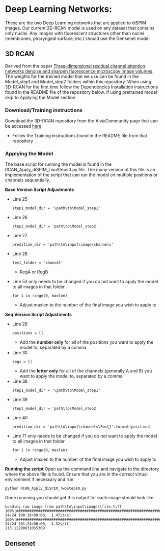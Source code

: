 # Deep Learning Networks:
These are the two Deep Learning networks that are applied to diSPIM images. Our current 3D-RCAN model is used on any datasat that contains only nuclei. Any images with fluorescent structures other than nuclei (membranes, pharyngeal surface, etc.) should use the Densenet model.
## 3D RCAN
Derived from the paper [Three-dimensional residual channel attention networks denoise and sharpen fluorescence microscopy image volumes](https://www.biorxiv.org/content/10.1101/2020.08.27.270439v1). The weights for the trained model that we use can be found in the Model_step1 and Model_step2 folders within this repository. When using 3D-RCAN for the first time follow the Dependencies Installation instructions found in the README file of the repository below. If using pretrained model skip to Applying the Model section. 

### Download/Training instructions
Download the 3D-RCAN repository from the AiviaCommunity page that can be accessed [here](https://github.com/AiviaCommunity/3D-RCAN.git).
- Follow the Training instructions found in the README file from that repository

### Applying the Model
The base script for running the model is found in the RCAN_Apply_diSPIM_TwoSteps0.py file. The many version of this file is an implementation of the script that can run the model on multiple positions or channels sequentially. 

**Base Version Script Adjustments**
- Line 25
   ```
   step1_model_dir = '\path\to\Model_step1'
   ```
- Line 26
   ```
   step2_model_dir = 'path\to\Model_step2'
   ```
- Line 27 
  ```
  predition_dir = 'path\to\input\image\channels'
  ```
- Line 28 
  ```
  test_folder = 'channel'
  ``` 
  - RegA or RegB
  
- Line 53 only needs to be changed if you do not want to apply the model to all images in that folder
  ```
  for i in range(0, maxlen)
  ```
  - Adjust maxlen to the number of the final image you wish to apply to

**Seq Version Script Adjustments**
- Line 29
  ```
  positions = []
  ```
  - Add the **number only** for all of the positions you want to apply the model to, separated by a comma
- Line 30
  ```
  regs = []
  ```
  - Add the **letter only** for all of the channels (generally A and B) you want to apply the model to, separated by a comma  
- Line 38
   ```
   step1_model_dir = '\path\to\Model_step1'
   ```
- Line 39
   ```
   step2_model_dir = 'path\to\Model_step2'
   ```
- Line 40
  ```
  predition_dir = 'path\to\input\channels\Pos{}'.format(position)
  ```   
- Line 71 only needs to be changed if you do not want to apply the model to all images in that folder
  ```
  for i in range(0, maxlen)
  ```
  - Adjust maxlen to the number of the final image you wish to apply to

**Running the script**
Open up the command line and navigate to the directory where the above file is found. Ensure that you are in the correct virtual environment if necessary and run:

```
python RCAN_Apply_diSPIM_TwoSteps0.py
```

Once runnning you should get this output for each image should look like:

```
Loading raw image from path\to\input\images\file.tiff
100%|##################################################################################| 24/24 [00:16<00:00,  1.47it/s]
100%|##################################################################################| 24/24 [01:24<00:00,  3.52s/it]
113.12280631065369
```

## Densenet 
